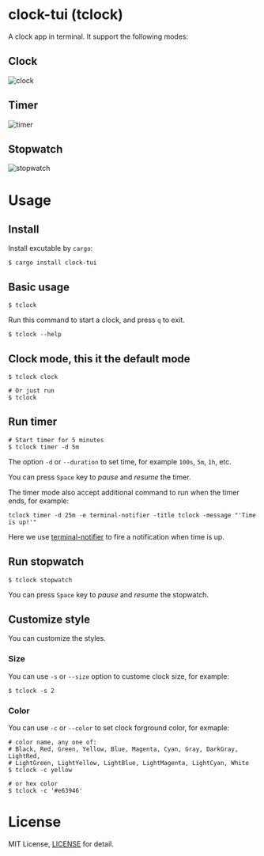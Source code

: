 # clock-tui (tclock)

A clock app in terminal. It support the following modes:

## Clock

![clock](/assets/demo-clock-mode.gif)

## Timer

![timer](/assets/demo-timer-mode.gif)

## Stopwatch

![stopwatch](/assets/demo-stopwatch-mode.gif)

# Usage

## Install

Install excutable by `cargo`:

```shell
$ cargo install clock-tui
```

## Basic usage

```shell
$ tclock
```
Run this command to start a clock, and press `q` to exit.

```shell
$ tclock --help
```

## Clock mode, this it the default mode

```shell
$ tclock clock

# Or just run
$ tclock
```

## Run timer

```shell
# Start timer for 5 minutes
$ tclock timer -d 5m
```

The option `-d` or `--duration` to set time, for example `100s`, `5m`, `1h`, etc.

You can press `Space` key to _pause_ and _resume_ the timer.

The timer mode also accept additional command to run when the timer ends, for example:

```
tclock timer -d 25m -e terminal-notifier -title tclock -message "'Time is up!'"
```

Here we use [terminal-notifier](https://github.com/julienXX/terminal-notifier) to fire a notification when time is up.

## Run stopwatch

```shell
$ tclock stopwatch
```

You can press `Space` key to _pause_ and _resume_ the stopwatch.

## Customize style

You can customize the styles.

### Size

You can use `-s` or `--size` option to custome clock size, for example:

```shell
$ tclock -s 2
```

### Color

You can use `-c` or `--color` to set clock forground color, for exmaple:

```shell
# color name, any one of: 
# Black, Red, Green, Yellow, Blue, Magenta, Cyan, Gray, DarkGray, LightRed,
# LightGreen, LightYellow, LightBlue, LightMagenta, LightCyan, White
$ tclock -c yellow

# or hex color
$ tclock -c '#e63946'
```

# License

MIT License, [LICENSE](./LICENSE) for detail.

